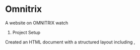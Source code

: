 # Omnitrix
A website on OMNITRIX watch
1. Project Setup

Created an HTML document with a structured layout including <head>, <style>, and <body> tags.

Added metadata for character encoding and responsive design.

2. Styling the Page

Defined a consistent dark sci-fi theme using CSS variables and gradients.

Styled the background with a layered radial and linear gradient to simulate a night-tech atmosphere.

Created a central title (OMNITRIX) with glowing green effects.

3. Layout Components

Created a .container div to hold all Omnitrix and alien icons.

Added a central .omnitrix button styled with a circular image and hover scaling.

Added 10 .alien divs representing selectable alien transformations, placed in a circle.

Added an .alien-details-container to display pop-up info on selected aliens.

Added an .ben10-info-box to describe the Ben 10 concept.

4. JavaScript Functionality

Defined an array aliens for alien image filenames and alienDetails for their names and descriptions.

Initialized an omnitrixDetails object for Omnitrix info.

5. Positioning Alien Icons

Used positionAliens() function to distribute 10 alien icons evenly in a circle around the Omnitrix using trigonometry (sine and cosine).

6. Animation (Rotation Effect)

Implemented rotateAliens() function with setInterval() to rotate aliens in a circular orbit continuously.

7. Interaction

Added onclick to Omnitrix and alien icons to trigger pop-ups with relevant images and text.

showOmnitrixDetails() shows details of the Omnitrix in a styled modal box.

showAlienDetails(index) displays corresponding alien info.

closeAlienDetails() hides the modal box.

8. Initialization

Called positionAliens() and rotateAliens() on load to render the interface and start the animation.

Conclusion:
This web app recreates a Ben 10 Omnitrix-style interface with interactive transformations and visually engaging animations using HTML, CSS, and JavaScript.

